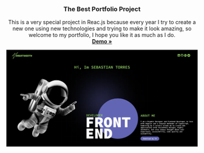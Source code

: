 <div align="center">
  <h3 align="center">The Best Portfolio Project</h3>
  <p align="center">
   This is a very special project in Reac.js because every year I try to create a new one using new technologies and trying to make it look amazing, so welcome to my portfolio, I hope you like it as much as I do.
    <br />
    <a href="https://creativesth.netlify.app/"><strong>Demo »</strong></a>
    <br />
  </p>
  <div align="center">
    <img src="./public/readme.webp"/>
  </div>
</div>
